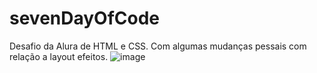 # sevenDayOfCode
 Desafio da Alura de HTML e CSS.
Com algumas mudanças pessais com relação a layout efeitos.
![image](https://user-images.githubusercontent.com/104939137/205756110-f82460e1-6890-443d-89a9-6b9970f35139.png)

